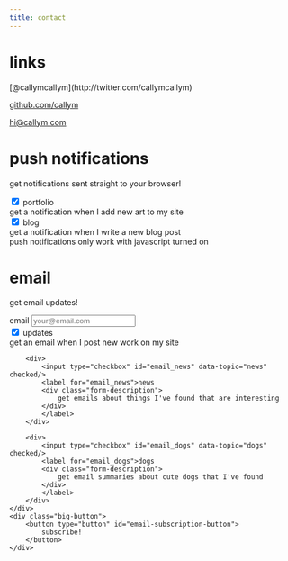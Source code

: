 ```yaml
---
title: contact
---
```

<h1>links</h1>
<div class="contact links center">
[@callymcallym](http://twitter.com/callymcallym)

[github.com/callym](http://github.com/callym)

[hi@callym.com](mailto:hi@callym.com)
</div>

# push notifications
get notifications sent straight to your browser!
<div>
<form class="center" id="push-subscription-form">
	<div class="checkboxes" id="topics">
		<div>
			<input type="checkbox" id="push_portfolio" data-topic="portfolio" checked/>
			<label for="push_portfolio">portfolio
			<div class="form-description">
				get a notification when I add new art to my site
			</div>
			</label>
		</div>
		<div>
			<input type="checkbox" id="push_blog" data-topic="blog" checked/>
			<label for="push_blog">blog
			<div class="form-description">
				get a notification when I write a new blog post
			</div>
			</label>
		</div>
	</div>
	<div class="big-button">
		<label for="push_notifications_action" id="push_notifications_label">
			<noscript>
				push notifications only work with javascript turned on
			</noscript>
		</label>
		<button type="button" id="push_notifications_action" style="display: none">
			subscribe!
		</button>
	</div>
</form>
</div>

# email
get email updates!
<form class="center" id="email-subscription-form">
	<div class="email">
		<label for="email">email</label>
		<span class="email-input">
			<input 	type="email"
					id="email"
					name="email_address" 
					placeholder="your@email.com"
					required/>
		</span>
	</div>
	<div class="checkboxes" id="topics">
		<div>
			<input type="checkbox" id="email_updates" data-topic="updates" checked/>
			<label for="email_updates">updates
			<div class="form-description">
				get an email when I post new work on my site
			</div>
			</label>
		</div>

		<div>
			<input type="checkbox" id="email_news" data-topic="news" checked/>
			<label for="email_news">news
			<div class="form-description">
				get emails about things I've found that are interesting
			</div>
			</label>
		</div>

		<div>
			<input type="checkbox" id="email_dogs" data-topic="dogs" checked/>
			<label for="email_dogs">dogs
			<div class="form-description">
				get email summaries about cute dogs that I've found
			</div>
			</label>
		</div>
	</div>
	<div class="big-button">
		<button type="button" id="email-subscription-button">
			subscribe!
		</button>
	</div>
</form>

<script>
$(document).ready(function() {
	var check_subscribe = function(type, cb_zero, cb_else) {
		var checked = 0;
		$(`#${type}-subscription-form input[type=checkbox]`).each(function() {
			checked += $(this).prop('checked') ? 1 : 0;
		});
		if (checked <= 0) {
			if (cb_zero) {
				cb_zero();
			}
		} else {
			if (cb_else) {
				cb_else();
			}
		}
	}

	var get_topics = function(type) {
		var topics = [];
		$(`#${type}-subscription-form input[type=checkbox]`).each(function() {
			var $this = $(this);
			if ($this.prop('checked')) {
				topics.push($this.data('topic'));
			}
		});
		return topics;
	}

	var get_from_storage = function(type) {
		var data = localStorage[`${type}-notification`];

		if (data == undefined) {
			data = null;
		} else {
			data = JSON.parse(data);
		}

		return data;
	}

	var get_topics_from_storage = function(type) {
		var topics = get_from_storage(type);
		
		if (topics) {
			if (topics.topics == undefined) {
				topics = null;
			} else {
				topics = topics.topics;
			}
		}

		return topics;
	}

	var save_topics = function(type, obj) {
		obj = obj || {};
		var topics = get_topics(type);
		obj.topics = obj.topics || topics;
		console.log(JSON.stringify(obj));

		localStorage[`${type}-notification`] = JSON.stringify(obj);
	}

	var remove_topics = function(type) {
		localStorage.removeItem(`${type}-notification`);
	}

	var set_topics = function(type, topics) {
		console.log(topics);

		if (topics) {
			$(`#${type}-subscription-form input[type=checkbox]`).each(function() {
				var $this = $(this);
				if (topics.indexOf($this.data('topic')) > -1) {
					$this.prop('checked', true);
				} else {
					$this.prop('checked', false);
				}
			});
		}
	}

	var set_topics_from_storage = function(type) {
		set_topics(type, get_topics_from_storage(type));
	}

	var has_changed = function(type) {
		var changed = false;

		var new_topics = get_topics(type);
		var old_topics = get_topics_from_storage(type);

		if (old_topics == null) {
			changed = true;
		}

		if (!changed) {
			old_topics.forEach(function(topic) {
				if (new_topics.indexOf(topic) === -1) {
					changed = true;
					return;
				}
			});
		}

		if (!changed) {
			new_topics.forEach(function(topic) {
				if (old_topics.indexOf(topic) === -1) {
					changed = true;
					return;
				}
			});
		}

		return changed;
	}

	var is_subscribed = false;
	var $push_notification_button = $('#push_notifications_action');

	var update_message = function() {
		
	};

	var check_push_subscribe = function() {
		check_subscribe('push',
		function() {
			callym.message(
				"please select at least one category to subscribe",
				'error');
			$push_notification_button
				.addClass('error')
				.text('unsubscribe!');
		},
		function() {
			$push_notification_button.removeClass('error');

			var changed = has_changed('push');

			if (changed && is_subscribed) {
				$push_notification_button.html("change!");
			} else {
				$push_notification_button.html("subscribe!");
			}
		});
	}

	$('#push-subscription-form #topics input[type=checkbox]').on('click', check_push_subscribe);

	var toggle_subscribe = function() {
		// unsubscribe!
		if ($(this).hasClass('error')) {
			push_unsubscribe()
				.then(function() {
					remove_topics('push');
					is_subscribed = false;
					check_push_subscribe();
				});
		}
		else {
			push_subscribe(get_topics('push'))
				.then(function() {
					save_topics('push');
					is_subscribed = true;
					check_push_subscribe();
				});
		}
		return false;
	};

	$push_notification_button.on('click', toggle_subscribe);

	if (!navigator.serviceWorker || !('PushManager' in window))
	{
		$('#push_notifications_label').html(
			`<p>your web browser doesn't support Service Workers or Push Notifications</p>
			<p>for more information about what browsers do, check
			<a href="http://caniuse.com/#feat=push-api">here</a></p>`
		);
	}
	else if (Notification.permission === 'denied') {
		$('#push_notifications_label').html(
			`<p>you have blocked notifications!</p>
			<p>if you want to unblock them, see instructions
			<a href="https://support.google.com/chrome/answer/6148059?hl=en-GB&ref_topic=3434353">
				here (Google Chrome)</a>
			(steps for Firefox are very similar)</p>`
		);
	} else {
		$push_notification_button.show();
		
		navigator.serviceWorker.ready
			.then(function(registration) {
				return registration.pushManager.getSubscription();
			})
			.then(function(subscription) {
				if (subscription) {
					is_subscribed = true;
				}
			})
			.then(update_message);
	}

	$('#email-subscription-button').on('click', function() {
		var $form = $('#email-subscription-form');

		var email = $form.find('#email').val();

		if (email.length === 0) {
			callym.message("you need to enter an email", 'error');
			return;
		}

		if (email.indexOf('@') == -1) {
			callym.message("your email address needs to contain an '@'", 'error');
			return;
		}

		if (email.split('@').filter(Boolean).length < 2) {
			callym.message("your email needs text before and after the '@'", 'error');
			return;
		}

		// unsubscribe!
		if ($(this).hasClass('error')) {
			var subscription = {
				email: email
			};

			fetch('https://z8jnhu3g0g.execute-api.eu-west-1.amazonaws.com/production/unregister', {
				method: 'post',
				headers: {
					'Content-type' : 'application/json'
				},
				body: JSON.stringify(subscription)
			})
			.then(function() {
				callym.message("you have been unsubscribed");
				remove_topics('email');
			});

			return;
		}

		var topics = get_topics('email');
		
		var subscription = {
			email: email,
			topics: topics
		};
		fetch('https://z8jnhu3g0g.execute-api.eu-west-1.amazonaws.com/production/register', {
			method: 'post',
			headers: {
				'Content-type' : 'application/json'
			},
			body: JSON.stringify(subscription)
		}).then(function() {
			callym.message("you have been sent a confirmation email");
			save_topics('email', subscription);
		});
	});

	var check_email_subscribe = function() {
		check_subscribe('email',
		function() {
			callym.message(
				"please select at least one category to subscribe",
				'error');
			$('#email-subscription-button')
				.addClass('error')
				.text('unsubscribe!');
		},
		function() {
			var changed = has_changed('email');

			var text = "change!";
			if (!changed) {
				text = "subscribe!";
			}

			$('#email-subscription-button')
				.removeClass('error')
				.text(text);
		});
	}
	
	$('#email-subscription-form #topics input[type=checkbox]').on('click', check_email_subscribe);

	if (window.location.search.length > 0) {
		// so the email bit is more central
		$('body').css('height', '150vh');

		var urlParams = new URLSearchParams(window.location.search);
		window.location.hash = '#email';
		$('#email-subscription-form #email').val(urlParams.get('email'));

		var topics = urlParams.get('topics') || [];

		set_topics('email', topics);
		check_email_subscribe();
	} else {
		set_topics_from_storage('email');
		var email = get_from_storage('email').email;

		if (email) {
			$('#email-subscription-form #email').val(email);
		}
	}
});
</script>